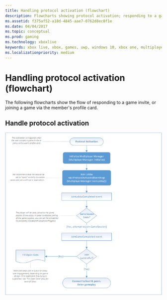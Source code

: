 ```yaml
---
title: Handling protocol activation (flowchart)
description: Flowcharts showing protocol activation; responding to a game invite, or joining a game via the member's profile card.
ms.assetid: f375af52-a18d-4845-aae7-0762d8ec0f1e
ms.date: 04/04/2017
ms.topic: conceptual
ms.prod: gaming
ms.technology: xboxlive
keywords: xbox live, xbox, games, uwp, windows 10, xbox one, multiplayer manager, flowchart
ms.localizationpriority: medium
---
```


# Handling protocol activation (flowchart)

The following flowcharts show the flow of responding to a game invite, or joining a game via the member's profile card.


## Handle protocol activation

![SmartMatch matchmaking](live-mpm-on-protocol-activation-images/mpm-on-activation.png)
